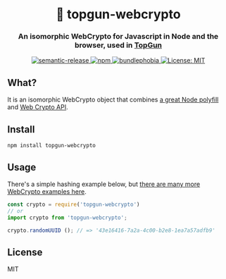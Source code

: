<h1 align="center" style="border-bottom: none;">🔑 topgun-webcrypto</h1>
<h3 align="center">An isomorphic WebCrypto for Javascript in Node and the browser, used in <a href="https://github.com/TopGunBuild/topgun">TopGun</a></h3>

<p align="center">
  <a href="https://github.com/semantic-release/semantic-release">
      <img alt="semantic-release" src="https://img.shields.io/badge/%20%20%F0%9F%93%A6%F0%9F%9A%80-semantic--release-e10079.svg">
  </a>
  <a href="https://npm.im/topgun-webcrypto">
    <img alt="npm" src="https://badgen.net/npm/v/topgun-webcrypto">
  </a>
  <a href="https://bundlephobia.com/result?p=topgun-webcrypto">
    <img alt="bundlephobia" src="https://img.shields.io/bundlephobia/minzip/topgun-webcrypto.svg">
  </a>
  <a href="https://opensource.org/licenses/MIT">
      <img alt="License: MIT" src="https://img.shields.io/badge/License-MIT-yellow.svg">
  </a>
</p>

## What?

It is an isomorphic WebCrypto object that combines [a great Node polyfill](https://github.com/PeculiarVentures/webcrypto) and [Web Crypto API](https://developer.mozilla.org/en-US/docs/Web/API/Web_Crypto_API).

## Install

`npm install topgun-webcrypto`

## Usage

There's a simple hashing example below, but [there are many more WebCrypto examples here](https://github.com/diafygi/webcrypto-examples).

```javascript
const crypto = require('topgun-webcrypto')
// or
import crypto from 'topgun-webcrypto';

crypto.randomUUID (); // => '43e16416-7a2a-4c00-b2e8-1ea7a57adfb9'
```

## License

MIT
